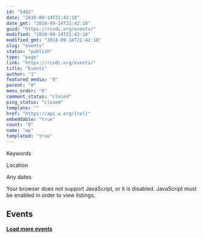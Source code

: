 ```yaml
---
id: "5482"
date: "2018-09-14T21:42:18"
date_gmt: "2018-09-14T21:42:18"
guid: "https://rcodi.org/events/"
modified: "2018-09-14T21:42:18"
modified_gmt: "2018-09-14T21:42:18"
slug: "events"
status: "publish"
type: "page"
link: "https://rcodi.org/events/"
title: "Events"
author: "1"
featured_media: "0"
parent: "0"
menu_order: "0"
comment_status: "closed"
ping_status: "closed"
template: ""
href: "https://api.w.org/{rel}"
embeddable: "true"
count: "0"
name: "wp"
templated: "true"
---
```

Keywords

Location

Any dates

Your browser does not support JavaScript, or it is disabled. JavaScript must be enabled in order to view listings.

## Events

[**Load more events**](#)